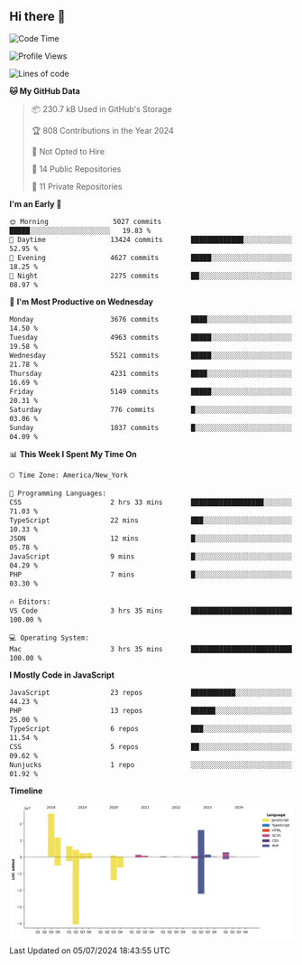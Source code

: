 ## Hi there 👋

<!--START_SECTION:waka-->
![Code Time](http://img.shields.io/badge/Code%20Time-237%20hrs%2058%20mins-blue)

![Profile Views](http://img.shields.io/badge/Profile%20Views-0-blue)

![Lines of code](https://img.shields.io/badge/From%20Hello%20World%20I%27ve%20Written-77.2%20million%20lines%20of%20code-blue)

**🐱 My GitHub Data** 

> 📦 230.7 kB Used in GitHub's Storage 
 > 
> 🏆 808 Contributions in the Year 2024
 > 
> 🚫 Not Opted to Hire
 > 
> 📜 14 Public Repositories 
 > 
> 🔑 11 Private Repositories 
 > 
**I'm an Early 🐤** 

```text
🌞 Morning                5027 commits        █████░░░░░░░░░░░░░░░░░░░░   19.83 % 
🌆 Daytime                13424 commits       █████████████░░░░░░░░░░░░   52.95 % 
🌃 Evening                4627 commits        █████░░░░░░░░░░░░░░░░░░░░   18.25 % 
🌙 Night                  2275 commits        ██░░░░░░░░░░░░░░░░░░░░░░░   08.97 % 
```
📅 **I'm Most Productive on Wednesday** 

```text
Monday                   3676 commits        ████░░░░░░░░░░░░░░░░░░░░░   14.50 % 
Tuesday                  4963 commits        █████░░░░░░░░░░░░░░░░░░░░   19.58 % 
Wednesday                5521 commits        █████░░░░░░░░░░░░░░░░░░░░   21.78 % 
Thursday                 4231 commits        ████░░░░░░░░░░░░░░░░░░░░░   16.69 % 
Friday                   5149 commits        █████░░░░░░░░░░░░░░░░░░░░   20.31 % 
Saturday                 776 commits         █░░░░░░░░░░░░░░░░░░░░░░░░   03.06 % 
Sunday                   1037 commits        █░░░░░░░░░░░░░░░░░░░░░░░░   04.09 % 
```


📊 **This Week I Spent My Time On** 

```text
🕑︎ Time Zone: America/New_York

💬 Programming Languages: 
CSS                      2 hrs 33 mins       ██████████████████░░░░░░░   71.03 % 
TypeScript               22 mins             ███░░░░░░░░░░░░░░░░░░░░░░   10.33 % 
JSON                     12 mins             █░░░░░░░░░░░░░░░░░░░░░░░░   05.78 % 
JavaScript               9 mins              █░░░░░░░░░░░░░░░░░░░░░░░░   04.29 % 
PHP                      7 mins              █░░░░░░░░░░░░░░░░░░░░░░░░   03.30 % 

🔥 Editors: 
VS Code                  3 hrs 35 mins       █████████████████████████   100.00 % 

💻 Operating System: 
Mac                      3 hrs 35 mins       █████████████████████████   100.00 % 
```

**I Mostly Code in JavaScript** 

```text
JavaScript               23 repos            ███████████░░░░░░░░░░░░░░   44.23 % 
PHP                      13 repos            ██████░░░░░░░░░░░░░░░░░░░   25.00 % 
TypeScript               6 repos             ███░░░░░░░░░░░░░░░░░░░░░░   11.54 % 
CSS                      5 repos             ██░░░░░░░░░░░░░░░░░░░░░░░   09.62 % 
Nunjucks                 1 repo              ░░░░░░░░░░░░░░░░░░░░░░░░░   01.92 % 
```



**Timeline**

![Lines of Code chart](https://raw.githubusercontent.com/wilbertcaba/wilbertcaba/main/assets/bar_graph.png)


 Last Updated on 05/07/2024 18:43:55 UTC
<!--END_SECTION:waka-->

<!--
**wilbertcaba/wilbertcaba** is a ✨ _special_ ✨ repository because its `README.md` (this file) appears on your GitHub profile.

Here are some ideas to get you started:

- 🔭 I’m currently working on ...
- 🌱 I’m currently learning ...
- 👯 I’m looking to collaborate on ...
- 🤔 I’m looking for help with ...
- 💬 Ask me about ...
- 📫 How to reach me: ...
- 😄 Pronouns: ...
- ⚡ Fun fact: ...
-->
